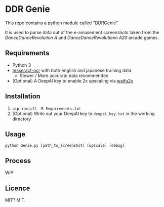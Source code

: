 # DDR Genie
This repo contains a python module called "DDRGenie"

It is used to parse data out of the e-amusement screenshots taken from the *DanceDanceRevolution A* and *DanceDanceRevolutionn A20* arcade games.

## Requirements
* Python 3
* [tesseract-ocr](https://github.com/tesseract-ocr/tesseract) with both english and japanese training data
  * Slower / More accurate data recommended
* (Optional) A DeepAI key to enable 2x upscaling via [waifu2x](https://github.com/nagadomi/waifu2x)

## Installation
1. `pip install -R Requirements.txt`
2. (Optional) Write out your DeepAI key to `deepai_key.txt` in the working directory

## Usage
`python Genie.py [path_to_screenshot] [upscale] [debug]`

## Process
WIP

## Licence
MIT? MIT.